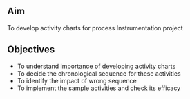 ## Aim 

To develop activity charts for process Instrumentation project

## Objectives 
 
-	To understand importance of developing activity charts
-	To decide the chronological sequence for these activities
-	To identify the impact of wrong sequence
-	To implement the sample activities and check its efficacy

